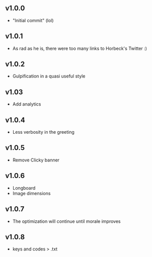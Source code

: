 ## v1.0.0

- "Initial commit" (lol)

## v1.0.1

- As rad as he is, there were too many links to Horbeck's Twitter :)

## v1.0.2

- Gulpification in a quasi useful style

## v1.03

- Add analytics

## v1.0.4

- Less verbosity in the greeting

## v1.0.5

- Remove Clicky banner

## v1.0.6

- Longboard
- Image dimensions

## v1.0.7

- The optimization will continue until morale improves

## v1.0.8

- keys and codes > .txt
